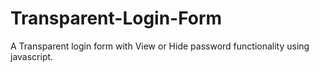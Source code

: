 # Transparent-Login-Form
A Transparent login form with View or Hide password functionality using javascript.
